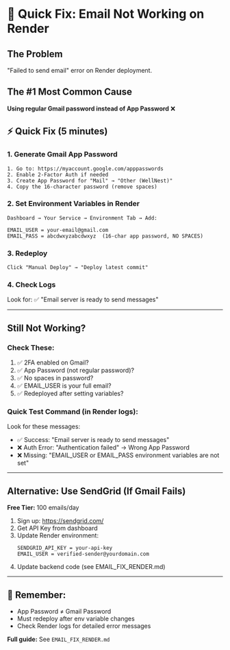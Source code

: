 # 🚀 Quick Fix: Email Not Working on Render

## The Problem
"Failed to send email" error on Render deployment.

## The #1 Most Common Cause
**Using regular Gmail password instead of App Password** ❌

## ⚡ Quick Fix (5 minutes)

### 1. Generate Gmail App Password
```
1. Go to: https://myaccount.google.com/apppasswords
2. Enable 2-Factor Auth if needed
3. Create App Password for "Mail" → "Other (WellNest)"
4. Copy the 16-character password (remove spaces)
```

### 2. Set Environment Variables in Render
```
Dashboard → Your Service → Environment Tab → Add:

EMAIL_USER = your-email@gmail.com
EMAIL_PASS = abcdwxyzabcdwxyz  (16-char app password, NO SPACES)
```

### 3. Redeploy
```
Click "Manual Deploy" → "Deploy latest commit"
```

### 4. Check Logs
Look for: ✅ "Email server is ready to send messages"

---

## Still Not Working?

### Check These:
1. ✅ 2FA enabled on Gmail?
2. ✅ App Password (not regular password)?
3. ✅ No spaces in password?
4. ✅ EMAIL_USER is your full email?
5. ✅ Redeployed after setting variables?

### Quick Test Command (in Render logs):
Look for these messages:
- ✅ Success: "Email server is ready to send messages"
- ❌ Auth Error: "Authentication failed" → Wrong App Password
- ❌ Missing: "EMAIL_USER or EMAIL_PASS environment variables are not set"

---

## Alternative: Use SendGrid (If Gmail Fails)

**Free Tier:** 100 emails/day

1. Sign up: https://sendgrid.com/
2. Get API Key from dashboard
3. Update Render environment:
   ```
   SENDGRID_API_KEY = your-api-key
   EMAIL_USER = verified-sender@yourdomain.com
   ```
4. Update backend code (see EMAIL_FIX_RENDER.md)

---

## 📝 Remember:
- App Password ≠ Gmail Password
- Must redeploy after env variable changes
- Check Render logs for detailed error messages

**Full guide:** See `EMAIL_FIX_RENDER.md`
